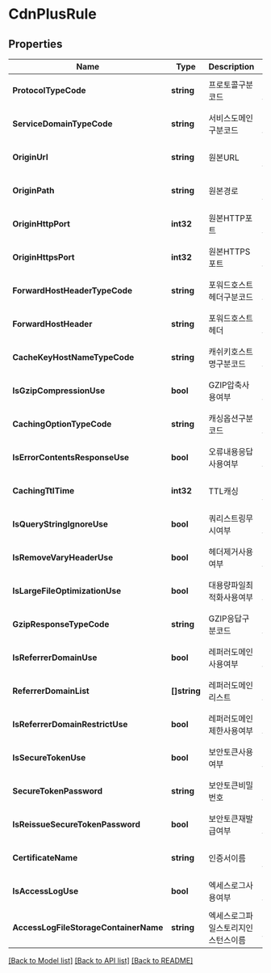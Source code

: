 # CdnPlusRule

## Properties
Name | Type | Description | Notes
------------ | ------------- | ------------- | -------------
**ProtocolTypeCode** | **string** | 프로토콜구분코드 | [optional] [default to null]
**ServiceDomainTypeCode** | **string** | 서비스도메인구분코드 | [optional] [default to null]
**OriginUrl** | **string** | 원본URL | [optional] [default to null]
**OriginPath** | **string** | 원본경로 | [optional] [default to null]
**OriginHttpPort** | **int32** | 원본HTTP포트 | [optional] [default to null]
**OriginHttpsPort** | **int32** | 원본HTTPS포트 | [optional] [default to null]
**ForwardHostHeaderTypeCode** | **string** | 포워드호스트헤더구분코드 | [optional] [default to null]
**ForwardHostHeader** | **string** | 포워드호스트헤더 | [optional] [default to null]
**CacheKeyHostNameTypeCode** | **string** | 캐쉬키호스트명구분코드 | [optional] [default to null]
**IsGzipCompressionUse** | **bool** | GZIP압축사용여부 | [optional] [default to null]
**CachingOptionTypeCode** | **string** | 캐싱옵션구분코드 | [optional] [default to null]
**IsErrorContentsResponseUse** | **bool** | 오류내용응답사용여부 | [optional] [default to null]
**CachingTtlTime** | **int32** | TTL캐싱 | [optional] [default to null]
**IsQueryStringIgnoreUse** | **bool** | 쿼리스트링무시여부 | [optional] [default to null]
**IsRemoveVaryHeaderUse** | **bool** | 헤더제거사용여부 | [optional] [default to null]
**IsLargeFileOptimizationUse** | **bool** | 대용량파일최적화사용여부 | [optional] [default to null]
**GzipResponseTypeCode** | **string** | GZIP응답구분코드 | [optional] [default to null]
**IsReferrerDomainUse** | **bool** | 레퍼러도메인사용여부 | [optional] [default to null]
**ReferrerDomainList** | **[]string** | 레퍼러도메인리스트 | [optional] [default to null]
**IsReferrerDomainRestrictUse** | **bool** | 레퍼러도메인제한사용여부 | [optional] [default to null]
**IsSecureTokenUse** | **bool** | 보안토큰사용여부 | [optional] [default to null]
**SecureTokenPassword** | **string** | 보안토큰비밀번호 | [optional] [default to null]
**IsReissueSecureTokenPassword** | **bool** | 보안토큰재발급여부 | [optional] [default to null]
**CertificateName** | **string** | 인증서이름 | [optional] [default to null]
**IsAccessLogUse** | **bool** | 엑세스로그사용여부 | [optional] [default to null]
**AccessLogFileStorageContainerName** | **string** | 엑세스로그파일스토리지인스턴스이름 | [optional] [default to null]

[[Back to Model list]](../README.md#documentation-for-models) [[Back to API list]](../README.md#documentation-for-api-endpoints) [[Back to README]](../README.md)


